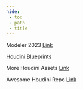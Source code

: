```yaml
---
hide:
 - toc
 - path
 - title
---
```


Modeler 2023 [Link](https://alexeyvanzhula.gumroad.com/)

[Houdini Blueprints](https://hdbp.io/)

More Houdini Assets [Link](https://ae-houdini.com/)

Awesome Houdini Repo [Link](https://github.com/WaffleBoyTom?tab=repositories)